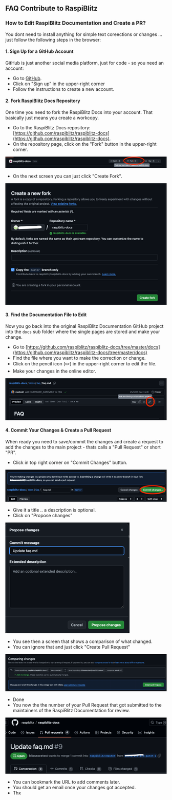 ## FAQ Contribute to RaspiBlitz

### How to Edit RaspiBlitz Documentation and Create a PR?

You dont need to install anything for simple text coreections or changes ... just follow the following steps in the browser: 

#### 1. Sign Up for a GitHub Account

GitHub is just another social media platform, just for code - so you need an account:

- Go to [GitHub](https://github.com).
- Click on "Sign up" in the upper-right corner 
- Follow the instructions to create a new account.

#### 2. Fork RaspiBlitz Docs Repository

One time you need to fork the RaspiBlitz Docs into your account. That basically just means you create a workcopy.

- Go to the RaspiBlitz Docs repository: [https://github.com/raspiblitz/raspiblitz-docs](https://github.com/raspiblitz/raspiblitz-docs).
- On the repository page, click on the "Fork" button in the upper-right corner.

![fork repo](/img/contribute_docs/forkrepo.png)

- On the next screen you can just click "Create Fork".

![create fork](/img/contribute_docs/forkrepo2.png)

#### 3. Find the Documentation File to Edit

Now you go back into the original RaspiBlitz Documentation GitHub project into the `docs` sub folder where the single pages are stored and make your change. 

- Go to [https://github.com/raspiblitz/raspiblitz-docs/tree/master/docs](https://github.com/raspiblitz/raspiblitz-docs/tree/master/docs)
- Find the file where you want to make the correction or change. 
- Click on the pencil icon (✏️) in the upper-right corner to edit the file.
- Make your changes in the online editor.

![edit page](/img/contribute_docs/editpage.png)

#### 4. Commit Your Changes & Create a Pull Request

When ready you need to save/commit the changes and create a request to add the changes to the main project - thats calls a "Pull Request" or short "PR".  


- Click in top right corner on "Commit Changes" button.

![commit changes](/img/contribute_docs/commitchange.png)

- Give it a title .. a description is optional.
- Click on "Propose changes"

![commit changes](/img/contribute_docs/proposechange.png)

- You see then a screen that shows a comparison of what changed.
- You can ignore that and just click "Create Pull Request"

![create pull request](/img/contribute_docs/createpr.png)

- Done
- You now the the number of your Pull Request that got submitted to the maintainers of the RaspiBlitz Documentation for review.

![your PR](/img/contribute_docs/yourpr.png)

- You can bookmark the URL to add comments later.
- You should get an email once your changes got accepted.
- Thx
